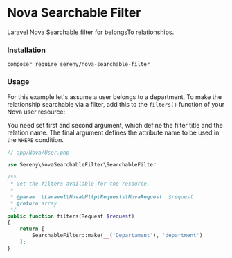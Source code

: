 # Nova Searchable Filter

Laravel Nova Searchable filter for belongsTo relationships.

### Installation

`composer require sereny/nova-searchable-filter`

### Usage

For this example let's assume a user belongs to a department.
To make the relationship searchable via a filter, add this to the `filters()` function of your Nova user resource:

You need set first and second argument, which define the filter title and the relation name.
The final argument defines the attribute name to be used in the `WHERE` condition.

```php
// app/Nova/User.php

use Sereny\NovaSearchableFilter\SearchableFilter

/**
 * Get the filters available for the resource.
 *
 * @param  \Laravel\Nova\Http\Requests\NovaRequest  $request
 * @return array
 */
public function filters(Request $request)
{
    return [
        SearchableFilter::make(__('Departament'), 'department')
    ];
}
```
